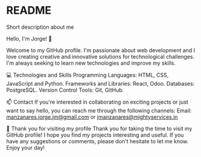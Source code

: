# README
Short description about me

Hello, I'm Jorge! 👋

Welcome to my GitHub profile. I'm passionate about web development and I love creating creative and innovative solutions for technological challenges. I'm always seeking to learn new technologies and improve my skills.

💻 Technologies and Skills Programming Languages: HTML, CSS, JavaScript and Python.
    Frameworks and Libraries: React, Odoo. 
    Databases: PostgreSQL.
    Version Control Tools: Git, GitHub.

📫 Contact If you're interested in collaborating on exciting projects or just want to say hello, you can reach me through the following channels:
    Email: manzanares.jorge.jm@gmail.com or jmanzanares@mightyservices.in

🙌 Thank you for visiting my profile
    Thank you for taking the time to visit my GitHub profile! I hope you find my projects interesting and useful. If you have any suggestions or comments,         please don't hesitate to let me know. Enjoy your day!
